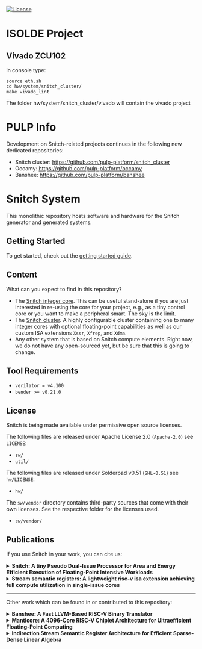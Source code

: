 [![License](https://img.shields.io/badge/License-Apache%202.0-blue.svg)](https://opensource.org/licenses/Apache-2.0)

# ISOLDE Project

## Vivado ZCU102

in console type:
```
source eth.sh
cd hw/system/snitch_cluster/
make vivado_lint
```

The folder hw/system/snitch_cluster/vivado will contain the vivado project

# PULP Info

 Development on Snitch-related projects continues in the following new dedicated repositories:

* Snitch cluster: https://github.com/pulp-platform/snitch_cluster
* Occamy: https://github.com/pulp-platform/occamy
* Banshee: https://github.com/pulp-platform/banshee

# Snitch System

This monolithic repository hosts software and hardware for the Snitch generator and generated systems.

## Getting Started

To get started, check out the [getting started guide](https://pulp-platform.github.io/snitch/ug/getting_started/).

## Content

What can you expect to find in this repository?

- The [Snitch integer core](https://pulp-platform.github.io/snitch/rm/snitch/). This can be useful stand-alone if you are just
  interested in re-using the core for your project, e.g., as a tiny control core
  or you want to make a peripheral smart. The sky is the limit.
- The [Snitch cluster](https://pulp-platform.github.io/snitch/ug/snitch_cluster/). A highly configurable cluster containing one to many
  integer cores with optional floating-point capabilities as well as our custom
  ISA extensions `Xssr`, `Xfrep`, and `Xdma`.
- Any other system that is based on Snitch compute elements. Right now, we do not
  have any open-sourced yet, but be sure that this is going to change.

## Tool Requirements

* `verilator = v4.100`
* `bender >= v0.21.0`

## License

Snitch is being made available under permissive open source licenses.

The following files are released under Apache License 2.0 (`Apache-2.0`) see `LICENSE`:

- `sw/`
- `util/`

The following files are released under Solderpad v0.51 (`SHL-0.51`) see `hw/LICENSE`:

- `hw/`

The `sw/vendor` directory contains third-party sources that come with their own
licenses. See the respective folder for the licenses used.

- `sw/vendor/`

## Publications

If you use Snitch in your work, you can cite us:

<details>
<summary><b>Snitch: A tiny Pseudo Dual-Issue Processor for Area and Energy Efficient Execution of Floating-Point Intensive Workloads</b></summary>
<p>

```
@article{zaruba2020snitch,
  title={Snitch: A tiny Pseudo Dual-Issue Processor for Area and Energy Efficient Execution of Floating-Point Intensive Workloads},
  author={Zaruba, Florian and Schuiki, Fabian and Hoefler, Torsten and Benini, Luca},
  journal={IEEE Transactions on Computers},
  year={2020},
  publisher={IEEE}
}
```

</p>
</details>

<details>
<summary><b>Stream semantic registers: A lightweight risc-v isa extension achieving full compute utilization in single-issue cores</b></summary>
<p>

```
@article{schuiki2020stream,
  title={Stream semantic registers: A lightweight risc-v isa extension achieving full compute utilization in single-issue cores},
  author={Schuiki, Fabian and Zaruba, Florian and Hoefler, Torsten and Benini, Luca},
  journal={IEEE Transactions on Computers},
  volume={70},
  number={2},
  pages={212--227},
  year={2020},
  publisher={IEEE}
}
```

</p>
</details>

---

Other work which can be found in or contributed to this repository:

<details>
<summary><b>Banshee: A Fast LLVM-Based RISC-V Binary Translator</b></summary>
<p>

```
@INPROCEEDINGS{9643546,
  author={Riedel, Samuel and Schuiki, Fabian and Scheffler, Paul and Zaruba, Florian and Benini, Luca},
  booktitle={2021 IEEE/ACM International Conference On Computer Aided Design (ICCAD)}, 
  title={Banshee: A Fast LLVM-Based RISC-V Binary Translator}, 
  year={2021},
  volume={},
  number={},
  pages={1-9},
  doi={10.1109/ICCAD51958.2021.9643546}
}
```

</p>
</details>

<details>
<summary><b>Manticore: A 4096-Core RISC-V Chiplet Architecture for Ultraefficient Floating-Point Computing</b></summary>
<p>

```
@ARTICLE{9296802,
  author={Zaruba, Florian and Schuiki, Fabian and Benini, Luca},
  journal={IEEE Micro}, 
  title={Manticore: A 4096-Core RISC-V Chiplet Architecture for Ultraefficient Floating-Point Computing}, 
  year={2021},
  volume={41},
  number={2},
  pages={36-42},
  doi={10.1109/MM.2020.3045564}
}
```

</p>
</details>

<details>
<summary><b>Indirection Stream Semantic Register Architecture for Efficient Sparse-Dense Linear Algebra</b></summary>
<p>

```
@INPROCEEDINGS{9474230,
  author={Scheffler, Paul and Zaruba, Florian and Schuiki, Fabian and Hoefler, Torsten and Benini, Luca},
  booktitle={2021 Design, Automation & Test in Europe Conference & Exhibition (DATE)}, 
  title={Indirection Stream Semantic Register Architecture for Efficient Sparse-Dense Linear Algebra}, 
  year={2021},
  volume={},
  number={},
  pages={1787-1792},
  doi={10.23919/DATE51398.2021.9474230}
}
```

</p>
</details>

